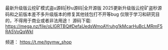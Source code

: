 最新升级版云挖矿模式盗u源码|秒u源码|全开源版
2025更新升级版云挖矿盗秒源码和之前版本差不多升级版本的修复其他钱包打不开等bug
仅限于学习和研究目的，不得用于商业或者非法用途！
源码下载: https://mega.nz/file/oLlGRTBQ#DefaUedsWmoAYruhg1kMcarHuBcLMRmF5RA5VoQqWkI 

频道： https://t.me/tgymw_shop
